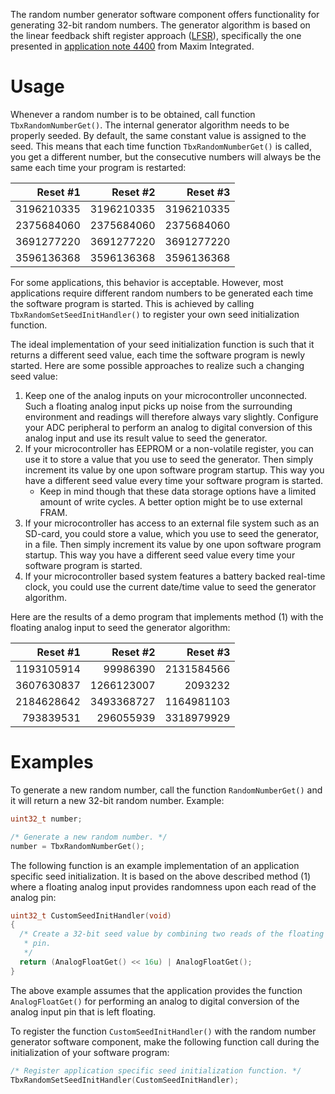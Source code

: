 The random number generator software component offers functionality for
generating 32-bit random numbers. The generator algorithm is based on the linear
feedback shift register approach ([LFSR](https://en.wikipedia.org/wiki/Linear-feedback_shift_register)), specifically the one presented in [application note 4400](https://www.maximintegrated.com/en/app-notes/index.mvp/id/4400) from Maxim Integrated.

# Usage

Whenever a random number is to be obtained, call function `TbxRandomNumberGet()`.
The internal generator algorithm needs to be properly seeded. By default, the
same constant value is assigned to the seed. This means that each time function
`TbxRandomNumberGet()` is called, you get a different number, but the consecutive
numbers will always be the same each time your program is restarted:

| Reset #1     | Reset #2     | Reset #3     |
| ------------:| ------------:| ------------:|
| 3196210335   | 3196210335   | 3196210335   |
| 2375684060   | 2375684060   | 2375684060   |
| 3691277220   | 3691277220   | 3691277220   |
| 3596136368   | 3596136368   | 3596136368   |
  
For some applications, this behavior is acceptable. However, most applications
require different random numbers to be generated each time the software program
is started. This is achieved by calling `TbxRandomSetSeedInitHandler()` to
register your own seed initialization function.

The ideal implementation of your seed initialization function is such that it
returns a different seed value, each time the software program is newly started.
Here are some possible approaches to realize such a changing seed value:

1. Keep one of the analog inputs on your microcontroller unconnected. Such a
   floating analog input picks up noise from the surrounding environment and
   readings will therefore always vary slightly. Configure your ADC peripheral
   to perform an analog to digital conversion of this analog input and use its
   result value to seed the generator.
2. If your microcontroller has EEPROM or a non-volatile register, you can use it
   to store a value that you use to seed the generator. Then simply increment
   its value by one upon software program startup. This way you have a different
   seed value every time your software program is started.
   * Keep in mind though that these data storage options have a limited amount
     of write cycles. A better option might be to use external FRAM.
3. If your microcontroller has access to an external file system such as an
   SD-card, you could store a value, which you use to seed the generator, in a
   file. Then simply increment its value by one upon software program startup.
   This way you have a different seed value every time your software program is
   started.
4. If your microcontroller based system features a battery backed real-time
   clock, you could use the current date/time value to seed the generator
   algorithm.

Here are the results of a demo program that implements method (1) with the
floating analog input to seed the generator algorithm:  

| Reset #1     | Reset #2     | Reset #3     |
| ------------:| ------------:| ------------:|
| 1193105914   |   99986390   | 2131584566   |
| 3607630837   | 1266123007   |    2093232   |
| 2184628642   | 3493368727   | 1164981103   |
|  793839531   |  296055939   | 3318979929   |


# Examples

To generate a new random number, call the function `RandomNumberGet()` and it
will return a new 32-bit random number. Example:

```c
uint32_t number;

/* Generate a new random number. */
number = TbxRandomNumberGet();
```

The following function is an example implementation of an application specific
seed initialization. It is based on the above described method (1) where a
floating analog input provides randomness upon each read of the analog pin:

```c
uint32_t CustomSeedInitHandler(void)
{
  /* Create a 32-bit seed value by combining two reads of the floating analog
   * pin.
   */
  return (AnalogFloatGet() << 16u) | AnalogFloatGet();
}
```

The above example assumes that the application provides the function
`AnalogFloatGet()` for performing an analog to digital conversion of the analog
input pin that is left floating.

To register the function `CustomSeedInitHandler()` with the random number
generator software component, make the following function call during the
initialization of your software program:

```c
/* Register application specific seed initialization function. */
TbxRandomSetSeedInitHandler(CustomSeedInitHandler);
```
